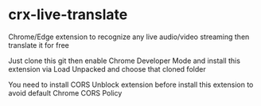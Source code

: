 # crx-live-translate
Chrome/Edge extension to recognize any live audio/video streaming then translate it for free

Just clone this git then enable Chrome Developer Mode and install this extension via Load Unpacked and choose that cloned folder

You need to install CORS Unblock extension before install this extension to avoid default Chrome CORS Policy

